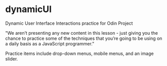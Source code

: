 # dynamicUI
Dynamic User Interface Interactions practice for Odin Project

"We aren’t presenting any new content in this lesson - just giving you the chance to practice some of the techniques that you’re going to be using on a daily basis as a JavaScript programmer."

Practice items include drop-down menus, mobile menus, and an image slider.
